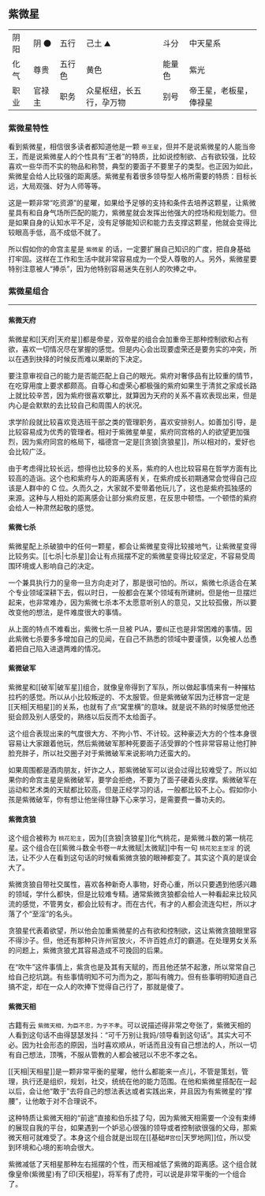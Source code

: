 ## 紫微星

<table class="star-card">
  <tr>
    <td>阴阳</td>
    <td>阴 🌑</td>
    <td>五行</td>
    <td>己土 ⛰️</td>
    <td>斗分</td>
    <td>中天星系</td>
  </tr>
  <tr>
    <td>化气</td>
    <td>尊贵</td>
    <td>五行色</td>
    <td>黄色</td>
    <td>能量色</td>
    <td>紫光</td>
  </tr>
  <tr>
    <td>职业</td>
    <td>官禄主</td>
    <td>职务</td>
    <td>众星枢纽，长五行，孕万物</td>
    <td>别号</td>
    <td>帝王星，老板星，俸禄星</td>
  </tr>
</table>

### 紫微星特性

看到紫微星，相信很多读者都知道他是一颗 `帝王星`，但并不是说紫微星的人能当帝王，而是说紫微星人的个性具有“王者”的特质，比如说控制欲、占有欲较强，比较喜欢一些华而不实的物品和称赞，典型的要面子不要里子的类型。也正因为如此，紫微星会给人比较强的距离感。紫微星有着很多领导型人格所需要的特质：目标长远，大局观强、好为人师等等。

这是一颗非常“吃资源”的星曜，如果给予足够的支持和条件去培养这颗星，让紫微星具有和自身气场所匹配的能力，紫微星就会发挥出他强大的控场和规划能力。但是如果自身的认知水平不足，没有足够能知识和能力去支撑这颗星，他就会变得比较眼高手低，高不成低不就了。

所以假如你的命宫主星是 `紫微星` 的话，一定要扩展自己知识的广度，把自身基础打牢固。这样在工作和生活中就非常容易成为一个受人尊敬的人。另外，紫微星要特别注意被人“捧杀”，因为他特别容易迷失在别人的吹捧之中。

### 紫微星组合

---

#### 紫微天府

紫微星和[[天府|天府星]]都是帝星，双帝星的组合会加重帝王那种控制欲和占有欲，喜欢一切情况尽在掌握的感觉。但是内心会出现要虚荣还是要务实的冲突，所以在遇到抉择的时候反而难以果断的下决定。

要注意审视自己的能力是否能匹配上自己的眼光。紫府对奢侈品有比较重的情节，在吃穿用度上要求都颇高。自尊心和虚荣心都极强的紫府如果生于清贫之家成长路上就比较辛苦，因为紫府很喜欢攀比，就算因为天府的关系不喜欢表现出来，但是内心是会默默的去比较自己和周围人的状况。

求学阶段就比较喜欢竞选班干部之类的管理职务，喜欢安排别人。如善加引导，是比较容易成为优秀的管理者。相对于紫微星单星，紫府同宫格的人的欲望更加强烈，因为紫府同宫的格局下，福德宫一定是[[贪狼|贪狼星]]，所以相对的，爱好也会比较广泛。

由于考虑得比较长远，想得也比较多的关系，紫府的人也比较容易在哲学方面有比较高的造诣。这个也和紫府与人的距离感有关，在紫府成长初期通常会觉得自己应该是人群中的 C 位。久而久之，大家就不爱带着他玩儿了，这也是紫府孤独感的来源。这种与人相处的距离感会让部分紫府反思，在反思中顿悟。一个顿悟的紫府会给人一种肃然起敬的感觉。

#### 紫微七杀

紫微星配上杀破狼中的任何一颗星，都会让紫微星变得比较接地气，让紫微星变得比较务实。[[七杀|七杀星]]会让有点摇摆不定的紫微星变得比较坚定，不容易受周围环境或人影响自己的决定。

一个兼具执行力的皇帝一旦方向走对了，那是很可怕的。所以，紫微七杀适合在某个专业领域深耕下去，假以时日，一般都会在某个领域有所建树。但是他一旦摆烂起来，也非常难办，因为紫微七杀本不太愿意听别人的意见，又比较孤傲，所以要改变他的想法，是件难度很大的事情。

从上面的特点不难看出，紫微七杀一旦被 PUA，要纠正也是非常困难的事情。因此紫微七杀要多多增加自己的见闻，在自己不熟悉的领域中要谨慎，以免被人怂恿着把自己陷入进退两难的情况。

#### 紫微破军

紫微星和[[破军|破军星]]组合，就像皇帝得到了军队，所以做起事情来有一种摧枯拉朽的感觉。所以从小比较叛逆的、不太服管。但是紫微破军因为迁移宫一定是[[天相|天相星]]的关系，也就有了点“窝里横”的意味。就是说不熟的时候感觉他还挺会顾及别人感受的，熟络以后反而不太给面子。

这个组合表现出来的气度很大方、不拘小节、不计较。这种豪迈大方的个性本身很容易让大家跟着他玩，然后紫微破军那种死要面子活受罪的个性非常容易让他打肿脸充胖子，所以社交圈子对于紫微破军来说影响力还蛮大的。

如果周围都是酒肉朋友，奸诈之人，那紫微破军可以说会过得比较难受了。所以如果你的命宫主星是紫微破军，要学会拒绝，不要为了面子硬着头皮撑。紫微破军在运动和艺术类的天赋都比较高，但是正经学习的话，一般都比较不上心。假如你小孩是紫微破军，你有想让他坐得住静下心来学习，是需要费一番功夫的。

#### 紫微贪狼

这个组合被称为 `桃花犯主`，因为[[贪狼|贪狼星]]化气桃花，是紫微斗数的第一桃花星。这个组合在[[紫微斗数全书卷一#太微赋|太微赋]]中有一句 `桃花犯主至淫` 的说法，让不少人在看到这句话的时候看紫微贪狼的眼神都变了。其实这个真的是误会大了。

紫微贪狼自带社交属性，喜欢各种新奇人事物，好奇心重，所以只要遇到他感兴趣的领域，学什么都快，但是比较难专精。通常紫微贪狼都会给人一种看起来比较风流的感觉，不管男女，都会比较有才。而在古代，有才的人都会流连勾栏，所以才落了个“至淫”的名头。

贪狼星代表着欲望，所以他会加重紫微星的占有欲和控制欲，这让紫微贪狼眼里容不得沙子。但，他还有那种只许州官放火，不许百姓点灯的霸道。在处理男女关系的问题上，紫微贪狼尤其容易造成不可挽回的后果。

在“吹牛”这件事情上，紫贪也是及其有天赋的，而且他还禁不起激，所以常常自己给自己挖坑跳。有些事情明知不可为而为之，那叫有魄力。但有些事明明知道自己搞不定，却在一众人的吹捧下觉得自己行了，那就是傻了。

#### 紫微天相

古籍有云 `紫微天相，为臣不忠，为子不孝`。可以说描述得非常之夸张了，紫微天相的人看到这句话不由得瑟瑟发抖：“可千万别让我妈/领导看到这句话”。其实大可不必。因为社会形态的原因，当时喜欢顺从，听话而且没有自己想法的人，所以一切有自己想法，顶嘴，不服从管教的人都会被冠以不忠不孝之名。

[[天相|天相星]]是一颗非常平衡的星曜，他什么都能来一点儿，不管是策划，管理，执行还是组织，规划，社交，统统在他的能力范围。在他和紫微星搭配在一起以后，会让他“敢于”去将自己的想法表达或者实践出来，并且因为有紫微星的“撑腰”，让他敢于对不合理说不。

这种特质让紫微天相的“前途”直接和伯乐挂了勾，因为紫微天相需要一个没有束缚的展现自我的平台，如果遇到一个妒忌心很强的领导或者控制欲很强的父母，那紫微天相可就难受了。本身这个组合就是出现在[[基础#`宫位`|天罗地网]]位，所以受到环境和心境的影响会很大。

紫微减低了天相星那种左右摇摆的个性，而天相减低了紫微的距离感。这个组合就像皇帝(紫微星)有了印(天相星)，将军有了虎符，可以说是非常平衡的一个组合了。

